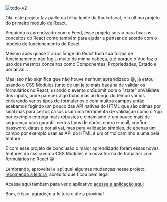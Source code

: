 ![todo-v2](https://user-images.githubusercontent.com/16112395/223253622-b2b351bd-b3d0-4eb8-a81b-27638699980a.png)

Olá, este projeto faz parte da trilha Ignite da Rocketseat, é o ultimo projeto do primeiro modulo de React.

Seguindo o aprendizado com o Feed, esse projeto serviu para fixar os conceitos do React como também para ajudar a pensar de acordo com o modelo de funcionamento do React.

Mesmo após quase 2 anos longe do React toda sua forma de funcionamento não fugiu muito da minha cabeça, até porque o Vue faz o uso dos mesmos conceitos como Componentes, Propriedades, Estado e por ai vai...

Mas isso não significa que não houve nenhum aprendizado 😅, já estou usando o CSS Modules junto de um jeito mais bacana de validar os formulários no React, usando o evento onSubmit com o "state" onValidate dos inputs, pode parecer algo bobo mas ao longo do tempo vamos encarando varios tipos de formularios e com muitos campos então acabamos fugindo um pouco das API nativas do HTML que são otimas por sinal mas para certos casos usar uma ferramenta de validação como o Yup por exemplo entrega mais robustes e dinamismo e um pouco mais de segurança para garantir certos tipos de dados como e-mail, confirm password, datas e por ai vai, mas para validação simples, de apenas um campo por exemplo usar as API do HTML é um otimo caminho e uma bela feature.

E com esse projeto de conclusão o maior aprendizado foram essas novas features do css como o CSS Modules e a nova forma de trabalhar com formulários no React 😁

Lembrando, aproveitei e apliquei algumas mudanças nesse projeto, [recomendo a leitura](https://github.com/PedroGuilhermeFariaDuarte/todo/tree/v2), acredito que ficou bem legal

Acesse aqui também para ver o aplicativo [acesse a aplicação aqui](https://tuudo.netlify.app/)

Bom, é isso, agradeço a leitura e até a proxima!
